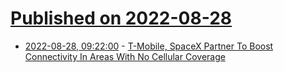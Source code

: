 # [Published on 2022-08-28](index.md)

* [2022-08-28, 09:22:00](https://soylentnews.org/article.pl?sid=22/08/27/1050252&from=rss) - [T-Mobile, SpaceX Partner To Boost Connectivity In Areas With No Cellular Coverage](https://soylentnews.org/article.pl?sid=22/08/27/1050252&from=rss)
